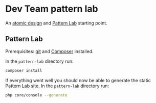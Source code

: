 # Dev Team pattern lab

An [atomic design](http://bradfrost.com/blog/post/atomic-web-design/) and [Pattern Lab](http://patternlab.io/) starting point.

## Pattern Lab

Prerequisites: [git](https://git-scm.com/) and [Composer](https://getcomposer.org/) installed.

In the `pattern-lab` directory run:

```sh
composer install
```

If everything went well you should now be able to generate the static Pattern Lab site. In the `pattern-lab` directory run:

```sh
php core/console --generate
```